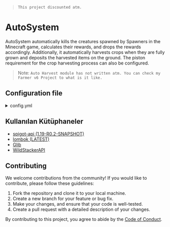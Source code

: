 > `This project discounted atm.`

# AutoSystem

AutoSystem automatically kills the creatures spawned by Spawners in the Minecraft game, calculates their rewards, and drops the rewards accordingly. Additionally, it automatically harvests crops when they are fully grown and deposits the harvested items on the ground. The piston requirement for the crop harvesting process can also be configured.

> Note: ` Auto Harvest module has not written atm. You can check my Farmer v6 Project to what is it like. `

## Configuration file
<details>
  <summary>config.yml</summary>

    # autoPiston feature available after v1.1
    autoPiston:
    # Feature of auto piston if you don't want
    # You can set it false
    feature: true
    # Checks requirements like require piston
    # on top for break etc.
    checks:
        # Plugin require PISTON TOP OF FARM for
        # auto break execute.
        # It may affect performance because
        # looking for piston.
        searchForPiston: true
        # Plugin require farmer for break it
        # if there is no farmer then it won't break it.
        requireFarmer: true
    allowedWorlds:
        - world
        - Skyblock
        - Survival
    allowedPlants:
        - REEDS
        - POTATOES
        - CARROTS

    # AutoKill feature kill mobs
    # which spawned on spawners
    autoKill:
    # Feature of autoKill if you don't want
    # You can set it false
    feature: true
    # Plugin require farmer for kill it
    # if there is no farmer then it won't kill.
    requireFarmer: true
    # Cook foods which will be dropped by
    # Spawner
    autoCook: true
    # Removing mob which is spawned recent
    # If you want to see death animation set it false
    # *death animation may cause performance issue*
    removeMob: true
    # Allowed worlds which killed automatically
    allowedWorlds:
        - world
        - Skyblock
        - Survival
    # You have to use one of them (Blacklist or Allowed)
    # If you set something to allowed plugin will kill only
    # allowed mobs. if you set something to blacklistedmobs
    # then plugin will kill all mobs except blacklisted mobs.
    # You can remove category one of them. (Blacklist or Allowed) !! USE 1 OF THEM !!
    # EntityType list: https://hub.spigotmc.org/javadocs/bukkit/org/bukkit/entity/EntityType.html
    allowedMobs:
        - SHEEP
        - COW
        - CREEPER
    blacklistMobs:
        - VILLAGER
</details>

## Kullanılan Kütüphaneler

* [spigot-api (1.19-R0.2-SNAPSHOT)](https://hub.spigotmc.org/stash/projects/SPIGOT/repos/spigot/browse)
* [lombok (LATEST)](https://github.com/projectlombok/lombok)
* [Glib](https://github.com/Geik-xyz/GLib)
* [WildStackerAPI](https://www.spigotmc.org/resources/⚡%EF%B8%8F-wildstacker-⚡%EF%B8%8F-spawners-entities-drops-blocks-⚡%EF%B8%8F-1-20-2-support.87404/)

## Contributing

We welcome contributions from the community! If you would like to contribute, please follow these guidelines:

1. Fork the repository and clone it to your local machine.
2. Create a new branch for your feature or bug fix.
3. Make your changes, and ensure that your code is well-tested.
4. Create a pull request with a detailed description of your changes.

By contributing to this project, you agree to abide by the [Code of Conduct](CODE_OF_CONDUCT.md).